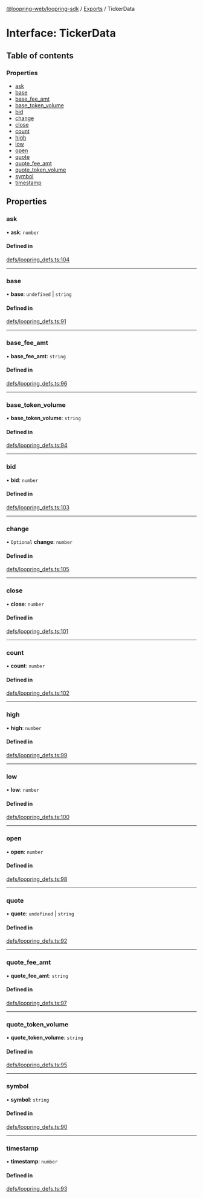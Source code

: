 [@loopring-web/loopring-sdk](../README.md) / [Exports](../modules.md) / TickerData

# Interface: TickerData

## Table of contents

### Properties

- [ask](TickerData.md#ask)
- [base](TickerData.md#base)
- [base\_fee\_amt](TickerData.md#base_fee_amt)
- [base\_token\_volume](TickerData.md#base_token_volume)
- [bid](TickerData.md#bid)
- [change](TickerData.md#change)
- [close](TickerData.md#close)
- [count](TickerData.md#count)
- [high](TickerData.md#high)
- [low](TickerData.md#low)
- [open](TickerData.md#open)
- [quote](TickerData.md#quote)
- [quote\_fee\_amt](TickerData.md#quote_fee_amt)
- [quote\_token\_volume](TickerData.md#quote_token_volume)
- [symbol](TickerData.md#symbol)
- [timestamp](TickerData.md#timestamp)

## Properties

### ask

• **ask**: `number`

#### Defined in

[defs/loopring_defs.ts:104](https://github.com/Loopring/loopring_sdk/blob/1d20f38/src/defs/loopring_defs.ts#L104)

___

### base

• **base**: `undefined` \| `string`

#### Defined in

[defs/loopring_defs.ts:91](https://github.com/Loopring/loopring_sdk/blob/1d20f38/src/defs/loopring_defs.ts#L91)

___

### base\_fee\_amt

• **base\_fee\_amt**: `string`

#### Defined in

[defs/loopring_defs.ts:96](https://github.com/Loopring/loopring_sdk/blob/1d20f38/src/defs/loopring_defs.ts#L96)

___

### base\_token\_volume

• **base\_token\_volume**: `string`

#### Defined in

[defs/loopring_defs.ts:94](https://github.com/Loopring/loopring_sdk/blob/1d20f38/src/defs/loopring_defs.ts#L94)

___

### bid

• **bid**: `number`

#### Defined in

[defs/loopring_defs.ts:103](https://github.com/Loopring/loopring_sdk/blob/1d20f38/src/defs/loopring_defs.ts#L103)

___

### change

• `Optional` **change**: `number`

#### Defined in

[defs/loopring_defs.ts:105](https://github.com/Loopring/loopring_sdk/blob/1d20f38/src/defs/loopring_defs.ts#L105)

___

### close

• **close**: `number`

#### Defined in

[defs/loopring_defs.ts:101](https://github.com/Loopring/loopring_sdk/blob/1d20f38/src/defs/loopring_defs.ts#L101)

___

### count

• **count**: `number`

#### Defined in

[defs/loopring_defs.ts:102](https://github.com/Loopring/loopring_sdk/blob/1d20f38/src/defs/loopring_defs.ts#L102)

___

### high

• **high**: `number`

#### Defined in

[defs/loopring_defs.ts:99](https://github.com/Loopring/loopring_sdk/blob/1d20f38/src/defs/loopring_defs.ts#L99)

___

### low

• **low**: `number`

#### Defined in

[defs/loopring_defs.ts:100](https://github.com/Loopring/loopring_sdk/blob/1d20f38/src/defs/loopring_defs.ts#L100)

___

### open

• **open**: `number`

#### Defined in

[defs/loopring_defs.ts:98](https://github.com/Loopring/loopring_sdk/blob/1d20f38/src/defs/loopring_defs.ts#L98)

___

### quote

• **quote**: `undefined` \| `string`

#### Defined in

[defs/loopring_defs.ts:92](https://github.com/Loopring/loopring_sdk/blob/1d20f38/src/defs/loopring_defs.ts#L92)

___

### quote\_fee\_amt

• **quote\_fee\_amt**: `string`

#### Defined in

[defs/loopring_defs.ts:97](https://github.com/Loopring/loopring_sdk/blob/1d20f38/src/defs/loopring_defs.ts#L97)

___

### quote\_token\_volume

• **quote\_token\_volume**: `string`

#### Defined in

[defs/loopring_defs.ts:95](https://github.com/Loopring/loopring_sdk/blob/1d20f38/src/defs/loopring_defs.ts#L95)

___

### symbol

• **symbol**: `string`

#### Defined in

[defs/loopring_defs.ts:90](https://github.com/Loopring/loopring_sdk/blob/1d20f38/src/defs/loopring_defs.ts#L90)

___

### timestamp

• **timestamp**: `number`

#### Defined in

[defs/loopring_defs.ts:93](https://github.com/Loopring/loopring_sdk/blob/1d20f38/src/defs/loopring_defs.ts#L93)
